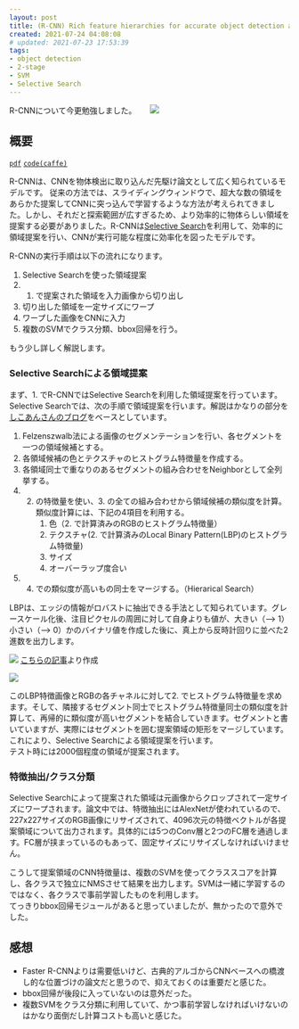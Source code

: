 ```yaml
---
layout: post
title: (R-CNN) Rich feature hierarchies for accurate object detection and semantic segmentation, CVPR, 2014
created: 2021-07-24 04:08:08
# updated: 2021-07-23 17:53:39
tags:
- object detection
- 2-stage
- SVM
- Selective Search
---
```


R-CNNについて今更勉強しました。　　
![]({{site.baseurl}}/images/2021-07-24-03-53-46.png)

## 概要

[`pdf`](https://arxiv.org/abs/1311.2524) [`code(caffe)`](https://github.com/rbgirshick/rcnn)

R-CNNは、CNNを物体検出に取り込んだ先駆け論文として広く知られているモデルです。
従来の方法では、スライディングウィンドウで、超大な数の領域をあらかた提案してCNNに突っ込んで学習するような方法が考えられてきました。しかし、それだと探索範囲が広すぎるため、より効率的に物体らしい領域を提案する必要がありました。R-CNNは[Selective Search](https://ivi.fnwi.uva.nl/isis/publications/bibtexbrowser.php?key=UijlingsIJCV2013&bib=all.bib)を利用して、効率的に領域提案を行い、CNNが実行可能な程度に効率化を図ったモデルです。  

R-CNNの実行手順は以下の流れになります。

1. Selective Searchを使った領域提案
2. 1. で提案された領域を入力画像から切り出し
3. 切り出した領域を一定サイズにワープ
4. ワープした画像をCNNに入力
5. 複数のSVMでクラス分類、bbox回帰を行う。

もう少し詳しく解説します。

### Selective Searchによる領域提案

まず、1. でR-CNNではSelective Searchを利用した領域提案を行っています。Selective Searchでは、次の手順で領域提案を行います。解説はかなりの部分を[しこあんさんのブログ](https://blog.shikoan.com/selective-search-rcnn/)をベースとしています。

1. Felzenszwalb法による画像のセグメンテーションを行い、各セグメントを一つの領域候補とする。
2. 各領域候補の色とテクスチャのヒストグラム特徴量を作成する。
3. 各領域同士で重なりのあるセグメントの組み合わせをNeighborとして全列挙する。
4. 2. の特徴量を使い、3. の全ての組み合わせから領域候補の類似度を計算。類似度計算には、下記の4項目を利用する。
      1. 色（2. で計算済みのRGBのヒストグラム特徴量）
      2. テクスチャ(2. で計算済みのLocal Binary Pattern(LBP)のヒストグラム特徴量)
      3. サイズ
      4. オーバーラップ度合い
5. 4. での類似度が高いもの同士をマージする。（Hierarical Search）

LBPは、エッジの情報がロバストに抽出できる手法として知られています。グレースケール化後、注目ピクセルの周囲に対して自身よりも値が、大きい（--> 1）小さい（--> 0）かのバイナリ値を作成した後に、真上から反時計回りに並べた2進数を出力します。  

![]({{site.baseurl}}/images/2021-07-24-03-37-54.png)
[こちらの記事](https://qiita.com/tancoro/items/959ae9c14048c06bea8e)より作成

![]({{site.baseurl}}/images/2021-07-24-03-24-41.png)

このLBP特徴画像とRGBの各チャネルに対して2. でヒストグラム特徴量を求めます。そして、隣接するセグメント同士でヒストグラム特徴量同士の類似度を計算して、再帰的に類似度が高いセグメントを結合していきます。セグメントと書いていますが、実際にはセグメントを囲む提案領域の矩形をマージしています。
これにより、Selective Searchによる領域提案を行います。  
テスト時には2000個程度の領域が提案されます。

### 特徴抽出/クラス分類

Selective Searchによって提案された領域は元画像からクロップされて一定サイズにワープされます。論文中では、特徴抽出にはAlexNetが使われているので、227x227サイズのRGB画像にリサイズされて、4096次元の特徴ベクトルが各提案領域について出力されます。具体的には5つのConv層と2つのFC層を通過します。FC層が挟まっているのもあって、固定サイズにリサイズしなければいけません。

こうして提案領域のCNN特徴量は、複数のSVMを使ってクラススコアを計算し、各クラスで独立にNMSさせて結果を出力します。SVMは一緒に学習するのではなく、各クラスで事前学習したものを利用します。  
てっきりbbox回帰モジュールがあると思っていましたが、無かったので意外でした。  

## 感想

* Faster R-CNNよりは需要低いけど、古典的アルゴからCNNベースへの橋渡し的な位置づけの論文だと思うので、抑えておくのは重要だと感じた。
* bbox回帰が後段に入っていないのは意外だった。
* 複数SVMをクラス分類に利用していて、かつ事前学習しなければいけないのはかなり面倒だし計算コストも高いと感じた。
